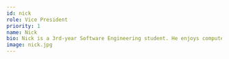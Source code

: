 ```yaml
---
id: nick
role: Vice President
priority: 1
name: Nick
bio: Nick is a 3rd-year Software Engineering student. He enjoys computer networking, cyber security and sailing.
image: nick.jpg
---
```

